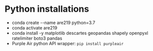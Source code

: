 
# Python installations

- conda create --name are219 python=3.7
- conda activate are219
- conda install -y matplotlib descartes geopandas shapely openpyxl ratelimiter boto3 pandas
- Purple Air python API wrapper: `pip install purpleair`